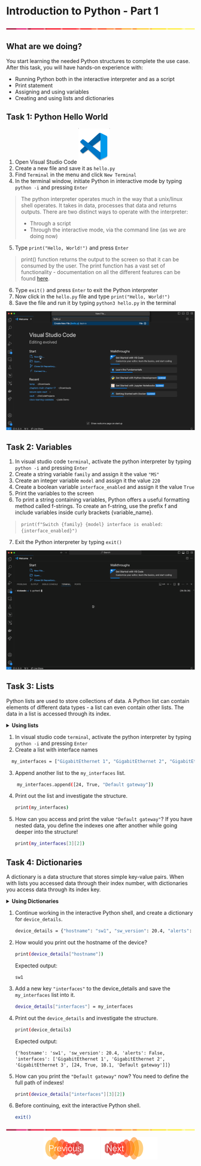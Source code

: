 # Introduction to Python - Part 1
![line](../assets/banner.png)

## What are we doing?
You start learning the needed Python structures to complete the use case. 
After this task, you will have hands-on experience with:

- Running Python both in the interactive interpreter and as a script
- Print statement
- Assigning and using variables
- Creating and using lists and dictionaries

## Task 1: Python Hello World

1. Open Visual Studio Code ![Vscode](images/vscode.png)
2. Create a new file and save it as `hello.py`
3. Find `Terminal` in the menu and click `New Terminal`
4. In the terminal window, initiate Python in interactive mode by typing `python -i` and pressing `Enter`

> The python interpreter operates much in the way that a unix/linux shell operates. 
> It takes in data, processes that data and returns outputs. 
> There are two distinct ways to operate with the interpreter:
> - Through a script
> - Through the interactive mode, via the command line (as we are doing now)

5. Type `print("Hello, World!")` and press `Enter`

> print() function returns the output to the screen so that it can be consumed by the user. 
> The print function has a vast set of functionality - documentation on all the different features can be found [here](https://docs.python.org/3/tutorial/inputoutput.html).

6. Type `exit()` and press `Enter` to exit the Python interpreter
7. Now click in the `hello.py` file and type `print("Hello, World!")`
8. Save the file and run it by typing `python3 hello.py` in the terminal

![img](./images/task1.gif)

## Task 2: Variables
1. In visual studio code `terminal`, activate the python interpreter by typing `python -i` and pressing `Enter`
2. Create a string variable `family` and assign it the value `"MS"`
3. Create an integer variable `model` and assign it the value `220`
4. Create a boolean variable `interface_enabled` and assign it the value `True`
5. Print the variables to the screen
6. To print a string containing variables, Python offers a useful formatting method called f-strings. 
To create an f-string, use the prefix f and include variables inside curly brackets {variable_name}.
>`print(f"Switch {family} {model} interface is enabled: {interface_enabled}")`
7. Exit the Python interpreter by typing `exit()`

![img](./images/task2.gif)

## Task 3: Lists

Python lists are used to store collections of data. A Python list can contain elements of different data types - a list can even contain other lists. The data in a list is accessed through its index.

<details><summary><strong>Using lists</strong></summary> 

You create a list by using square braces [] and separating the elements of the list with commas.

```
lookup = ["ssh", "tcp", "ftp", 19.2, 20.1]
```

To access elements in the list, use the element's index. Note that indexes start at 0.

```bash
>>> lookup = ["ssh", "tcp", "ftp", 19.2, 20.1]
>>> print(lookup[1])
tcp
```

To append items to a list, use the `.append()` method.
```bash
>>> lookup.append(9200)
>>> print(lookup)
['ssh', 'tcp', 'ftp', 19.2, 20.1, 9200]
```

<hr>

</details>

1. In visual studio code `terminal`, activate the python interpreter by typing `python -i` and pressing `Enter`
2. Create a list with interface names
```bash
  my_interfaces = ["GigabitEthernet 1", "GigabitEthernet 2", "GigabitEthernet 3"]
```
3. Append another list to the `my_interfaces` list.
```bash
    my_interfaces.append([24, True, "Default gateway"])
```
4. Print out the list and investigate the structure.
    ```bash
    print(my_interfaces)
    ```
5. How can you access and print the value `"Default gateway"`? If you have nested data, you define the indexes one after another while going deeper into the structure!
    ```bash
    print(my_interfaces[3][2])
    ```
   
## Task 4: Dictionaries

A dictionary is a data structure that stores simple key-value pairs. When with lists you accessed data through their index number, with dictionaries you access data through its index key.

<details><summary><strong>Using Dictionaries</strong></summary> 

- **Values**: The values in a Python dictionary can be anything, and like lists, the types don't have to be consistent.
- **Keys**: A dictionary's keys have an important restriction: whatever you want to use as a key has to be immutable and hash-able. Most often you would find strings used as keys, but you might also run into integers being used as keys.

You create a dictionary by using curly braces `{}`, separating a key from its value with a colon `:`, and separating the key-value pairs with commas `,`.

```
device_host = {"ipv4address": "192.168.0.10", "traffic": "inbound", "port": 40044}
```

You access and update elements using indexing. However, instead of using numerical sequential index numbers, you use the key as the index. 

```
device_host["traffic"]
```

You can add new elements simply by assigning a value to a new key.

```
device_host["alert"] = "Never"
```

<hr>
</details>

1. Continue working in the interactive Python shell, and create a dictionary for `device_details`.
    ```bash
    device_details = {"hostname": "sw1", "sw_version": 20.4, "alerts": False}
    ```
2. How would you print out the hostname of the device?
    ```bash
    print(device_details["hostname"])
    ```

    Expected output:
    ```
    sw1
    ```

3. Add a new key `"interfaces"` to the device_details and save the `my_interfaces` list into it.
    ```bash
    device_details["interfaces"] = my_interfaces
    ```
4. Print out the `device_details` and investigate the structure.
    ```bash
    print(device_details)
    ```
    
    Expected output:
    ```
    {'hostname': 'sw1', 'sw_version': 20.4, 'alerts': False, 'interfaces': ['GigabitEthernet 1', 'GigabitEthernet 2', 'GigabitEthernet 3', [24, True, 10.1, 'Default gateway']]}
    ```
5. How can you print the `"Default gateway"` now? You need to define the full path of indexes!
    ```bash
    print(device_details["interfaces"][3][2])
    ```

6. Before continuing, exit the interactive Python shell.
    ```bash
    exit()
    ```

![line](../assets/banner.png)
<p align="center">
<a href="1.md"><img src="../assets/previous.png" width="150px"></a>
<a href="3.md"><img src="../assets/next.png" width="150px"></a>
</p>